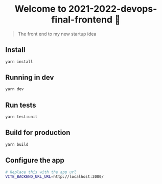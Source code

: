 <h1 align="center">Welcome to 2021-2022-devops-final-frontend 👋</h1>

> The front end to my new startup idea

## Install

```sh
yarn install
```

## Running in dev

```sh
yarn dev
```

## Run tests

```sh
yarn test:unit
```

## Build for production

```sh
yarn build
```

## Configure the app

```sh
# Replace this with the app url
VITE_BACKEND_URL_URL=http://localhost:3000/
```

